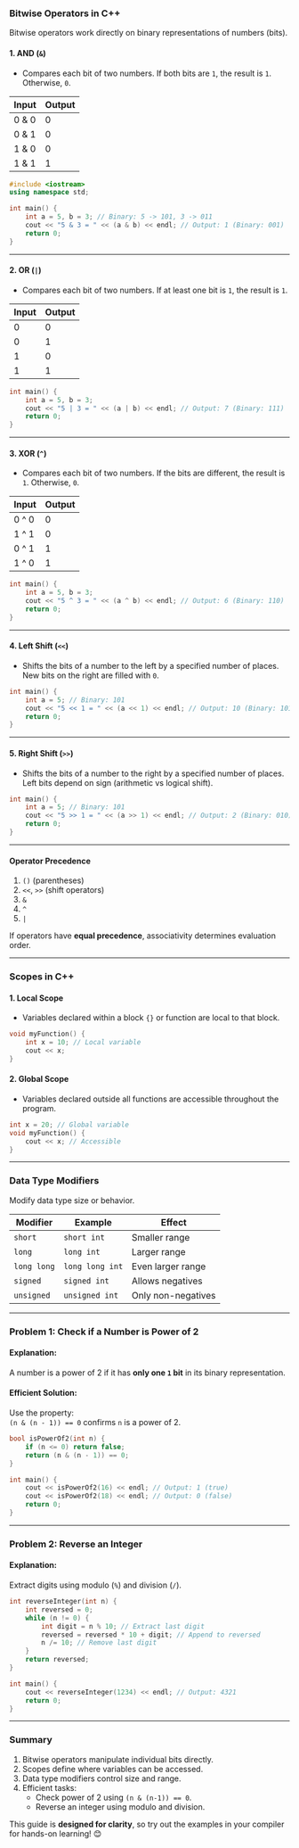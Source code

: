 ### **Bitwise Operators in C++**

Bitwise operators work directly on binary representations of numbers (bits).

#### **1. AND (`&`)**
- Compares each bit of two numbers. If both bits are `1`, the result is `1`. Otherwise, `0`.

| Input | Output |
|-------|--------|
| 0 & 0 | 0      |
| 0 & 1 | 0      |
| 1 & 0 | 0      |
| 1 & 1 | 1      |

```cpp
#include <iostream>
using namespace std;

int main() {
    int a = 5, b = 3; // Binary: 5 -> 101, 3 -> 011
    cout << "5 & 3 = " << (a & b) << endl; // Output: 1 (Binary: 001)
    return 0;
}
```

---

#### **2. OR (`|`)**
- Compares each bit of two numbers. If at least one bit is `1`, the result is `1`.

| Input | Output |
|-------|--------|
| 0 | 0 | 0      |
| 0 | 1 | 1      |
| 1 | 0 | 1      |
| 1 | 1 | 1      |

```cpp
int main() {
    int a = 5, b = 3;
    cout << "5 | 3 = " << (a | b) << endl; // Output: 7 (Binary: 111)
    return 0;
}
```

---

#### **3. XOR (`^`)**
- Compares each bit of two numbers. If the bits are different, the result is `1`. Otherwise, `0`.

| Input | Output |
|-------|--------|
| 0 ^ 0 | 0      |
| 1 ^ 1 | 0      |
| 0 ^ 1 | 1      |
| 1 ^ 0 | 1      |

```cpp
int main() {
    int a = 5, b = 3;
    cout << "5 ^ 3 = " << (a ^ b) << endl; // Output: 6 (Binary: 110)
    return 0;
}
```

---

#### **4. Left Shift (`<<`)**
- Shifts the bits of a number to the left by a specified number of places. New bits on the right are filled with `0`.

```cpp
int main() {
    int a = 5; // Binary: 101
    cout << "5 << 1 = " << (a << 1) << endl; // Output: 10 (Binary: 1010)
    return 0;
}
```

---

#### **5. Right Shift (`>>`)**
- Shifts the bits of a number to the right by a specified number of places. Left bits depend on sign (arithmetic vs logical shift).

```cpp
int main() {
    int a = 5; // Binary: 101
    cout << "5 >> 1 = " << (a >> 1) << endl; // Output: 2 (Binary: 010)
    return 0;
}
```

---

#### **Operator Precedence**
1. `()` (parentheses)
2. `<<`, `>>` (shift operators)
3. `&`
4. `^`
5. `|`

If operators have **equal precedence**, associativity determines evaluation order.

---

### **Scopes in C++**

#### **1. Local Scope**
- Variables declared within a block `{}` or function are local to that block.

```cpp
void myFunction() {
    int x = 10; // Local variable
    cout << x;
}
```

#### **2. Global Scope**
- Variables declared outside all functions are accessible throughout the program.

```cpp
int x = 20; // Global variable
void myFunction() {
    cout << x; // Accessible
}
```

---

### **Data Type Modifiers**
Modify data type size or behavior.

| Modifier     | Example        | Effect               |
|--------------|----------------|----------------------|
| `short`      | `short int`    | Smaller range        |
| `long`       | `long int`     | Larger range         |
| `long long`  | `long long int`| Even larger range    |
| `signed`     | `signed int`   | Allows negatives     |
| `unsigned`   | `unsigned int` | Only non-negatives   |

---

### **Problem 1: Check if a Number is Power of 2**

#### Explanation:
A number is a power of 2 if it has **only one `1` bit** in its binary representation.

#### Efficient Solution:
Use the property:  
`(n & (n - 1)) == 0` confirms `n` is a power of 2.

```cpp
bool isPowerOf2(int n) {
    if (n <= 0) return false;
    return (n & (n - 1)) == 0;
}

int main() {
    cout << isPowerOf2(16) << endl; // Output: 1 (true)
    cout << isPowerOf2(18) << endl; // Output: 0 (false)
    return 0;
}
```

---

### **Problem 2: Reverse an Integer**

#### Explanation:
Extract digits using modulo (`%`) and division (`/`).

```cpp
int reverseInteger(int n) {
    int reversed = 0;
    while (n != 0) {
        int digit = n % 10; // Extract last digit
        reversed = reversed * 10 + digit; // Append to reversed
        n /= 10; // Remove last digit
    }
    return reversed;
}

int main() {
    cout << reverseInteger(1234) << endl; // Output: 4321
    return 0;
}
```

---

### **Summary**
1. Bitwise operators manipulate individual bits directly.
2. Scopes define where variables can be accessed.
3. Data type modifiers control size and range.
4. Efficient tasks:
   - Check power of 2 using `(n & (n-1)) == 0`.
   - Reverse an integer using modulo and division.

This guide is **designed for clarity**, so try out the examples in your compiler for hands-on learning! 😊